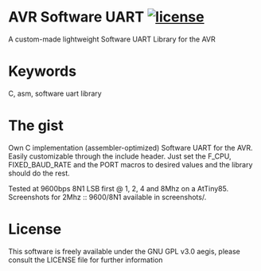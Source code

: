 # AVR Software UART [![license](https://img.shields.io/badge/license-GPLv3-brightgreen.svg)](LICENSE)
A custom-made lightweight Software UART Library for the AVR

# Keywords 
C, asm, software uart library

# The gist
Own C implementation (assembler-optimized) Software UART for the AVR.
Easily customizable through the include header. Just set the F_CPU, FIXED_BAUD_RATE and the PORT macros to 
desired values and the library should do the rest. 

Tested at 9600bps 8N1 LSB first @ 1, 2, 4 and 8Mhz on a AtTiny85. Screenshots for 2Mhz :: 9600/8N1 available
in screenshots/.


# License
This software is freely available under the GNU GPL v3.0 aegis, please consult the LICENSE file for further information
